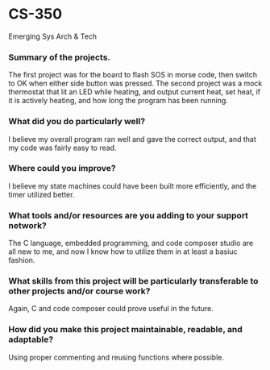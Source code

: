 # CS-350
Emerging Sys Arch &amp; Tech


### Summary of the projects.
The first project was for the board to flash SOS in morse code, then switch to OK when either side button was pressed. The second project was a mock thermostat that lit an LED while heating, and output current heat, set heat, if it is actively heating, and how long the program has been running.

### What did you do particularly well?
I believe my overall program ran well and gave the correct output, and that my code was fairly easy to read.

### Where could you improve?
I believe my state machines could have been built more efficiently, and the timer utilized better.

### What tools and/or resources are you adding to your support network?
The C language, embedded programming, and code composer studio are all new to me, and now I know how to utilize them in at least a basiuc fashion.

### What skills from this project will be particularly transferable to other projects and/or course work?
Again, C and code composer could prove useful in the future.

### How did you make this project maintainable, readable, and adaptable?
Using proper commenting and reusing functions where possible.
